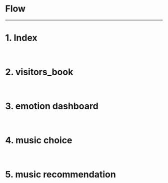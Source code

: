 # Flow
<hr>

# 1. Index

<br>

# 2. visitors_book

<br>

# 3. emotion dashboard

<br>

# 4. music choice

<br>

# 5. music recommendation


